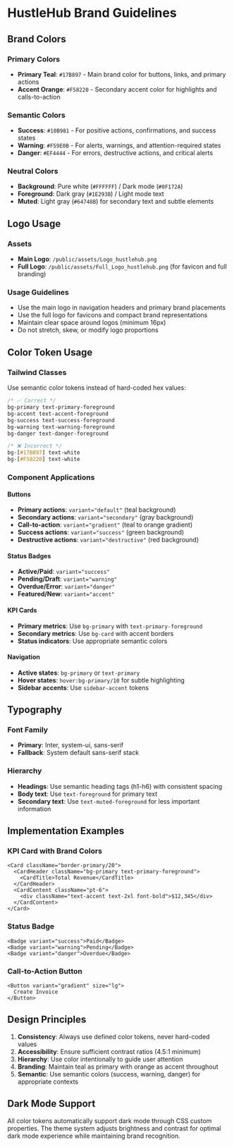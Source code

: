 # HustleHub Brand Guidelines

## Brand Colors

### Primary Colors
- **Primary Teal**: `#17B897` - Main brand color for buttons, links, and primary actions
- **Accent Orange**: `#F58220` - Secondary accent color for highlights and calls-to-action

### Semantic Colors
- **Success**: `#10B981` - For positive actions, confirmations, and success states
- **Warning**: `#F59E0B` - For alerts, warnings, and attention-required states
- **Danger**: `#EF4444` - For errors, destructive actions, and critical alerts

### Neutral Colors
- **Background**: Pure white (`#FFFFFF`) / Dark mode (`#0F172A`)
- **Foreground**: Dark gray (`#1E293B`) / Light mode text
- **Muted**: Light gray (`#64748B`) for secondary text and subtle elements

## Logo Usage

### Assets
- **Main Logo**: `/public/assets/Logo_hustlehub.png`
- **Full Logo**: `/public/assets/Full_Logo_hustlehub.png` (for favicon and full branding)

### Usage Guidelines
- Use the main logo in navigation headers and primary brand placements
- Use the full logo for favicons and compact brand representations
- Maintain clear space around logos (minimum 16px)
- Do not stretch, skew, or modify logo proportions

## Color Token Usage

### Tailwind Classes
Use semantic color tokens instead of hard-coded hex values:

```css
/* ✅ Correct */
bg-primary text-primary-foreground
bg-accent text-accent-foreground
bg-success text-success-foreground
bg-warning text-warning-foreground
bg-danger text-danger-foreground

/* ❌ Incorrect */
bg-[#17B897] text-white
bg-[#F58220] text-white
```

### Component Applications

#### Buttons
- **Primary actions**: `variant="default"` (teal background)
- **Secondary actions**: `variant="secondary"` (gray background)
- **Call-to-action**: `variant="gradient"` (teal to orange gradient)
- **Success actions**: `variant="success"` (green background)
- **Destructive actions**: `variant="destructive"` (red background)

#### Status Badges
- **Active/Paid**: `variant="success"`
- **Pending/Draft**: `variant="warning"`
- **Overdue/Error**: `variant="danger"`
- **Featured/New**: `variant="accent"`

#### KPI Cards
- **Primary metrics**: Use `bg-primary` with `text-primary-foreground`
- **Secondary metrics**: Use `bg-card` with accent borders
- **Status indicators**: Use appropriate semantic colors

#### Navigation
- **Active states**: `bg-primary` or `text-primary`
- **Hover states**: `hover:bg-primary/10` for subtle highlighting
- **Sidebar accents**: Use `sidebar-accent` tokens

## Typography

### Font Family
- **Primary**: Inter, system-ui, sans-serif
- **Fallback**: System default sans-serif stack

### Hierarchy
- **Headings**: Use semantic heading tags (h1-h6) with consistent spacing
- **Body text**: Use `text-foreground` for primary text
- **Secondary text**: Use `text-muted-foreground` for less important information

## Implementation Examples

### KPI Card with Brand Colors
```tsx
<Card className="border-primary/20">
  <CardHeader className="bg-primary text-primary-foreground">
    <CardTitle>Total Revenue</CardTitle>
  </CardHeader>
  <CardContent className="pt-6">
    <div className="text-accent text-2xl font-bold">$12,345</div>
  </CardContent>
</Card>
```

### Status Badge
```tsx
<Badge variant="success">Paid</Badge>
<Badge variant="warning">Pending</Badge>
<Badge variant="danger">Overdue</Badge>
```

### Call-to-Action Button
```tsx
<Button variant="gradient" size="lg">
  Create Invoice
</Button>
```

## Design Principles

1. **Consistency**: Always use defined color tokens, never hard-coded values
2. **Accessibility**: Ensure sufficient contrast ratios (4.5:1 minimum)
3. **Hierarchy**: Use color intentionally to guide user attention
4. **Branding**: Maintain teal as primary with orange as accent throughout
5. **Semantic**: Use semantic colors (success, warning, danger) for appropriate contexts

## Dark Mode Support

All color tokens automatically support dark mode through CSS custom properties. The theme system adjusts brightness and contrast for optimal dark mode experience while maintaining brand recognition.